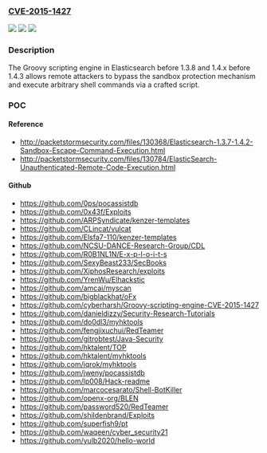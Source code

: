 ### [CVE-2015-1427](https://cve.mitre.org/cgi-bin/cvename.cgi?name=CVE-2015-1427)
![](https://img.shields.io/static/v1?label=Product&message=n%2Fa&color=blue)
![](https://img.shields.io/static/v1?label=Version&message=n%2Fa&color=blue)
![](https://img.shields.io/static/v1?label=Vulnerability&message=n%2Fa&color=brighgreen)

### Description

The Groovy scripting engine in Elasticsearch before 1.3.8 and 1.4.x before 1.4.3 allows remote attackers to bypass the sandbox protection mechanism and execute arbitrary shell commands via a crafted script.

### POC

#### Reference
- http://packetstormsecurity.com/files/130368/Elasticsearch-1.3.7-1.4.2-Sandbox-Escape-Command-Execution.html
- http://packetstormsecurity.com/files/130784/ElasticSearch-Unauthenticated-Remote-Code-Execution.html

#### Github
- https://github.com/0ps/pocassistdb
- https://github.com/0x43f/Exploits
- https://github.com/ARPSyndicate/kenzer-templates
- https://github.com/CLincat/vulcat
- https://github.com/Elsfa7-110/kenzer-templates
- https://github.com/NCSU-DANCE-Research-Group/CDL
- https://github.com/R0B1NL1N/E-x-p-l-o-i-t-s
- https://github.com/SexyBeast233/SecBooks
- https://github.com/XiphosResearch/exploits
- https://github.com/YrenWu/Elhackstic
- https://github.com/amcai/myscan
- https://github.com/bigblackhat/oFx
- https://github.com/cyberharsh/Groovy-scripting-engine-CVE-2015-1427
- https://github.com/danieldizzy/Security-Research-Tutorials
- https://github.com/do0dl3/myhktools
- https://github.com/fengjixuchui/RedTeamer
- https://github.com/gitrobtest/Java-Security
- https://github.com/hktalent/TOP
- https://github.com/hktalent/myhktools
- https://github.com/iqrok/myhktools
- https://github.com/jweny/pocassistdb
- https://github.com/lp008/Hack-readme
- https://github.com/marcocesarato/Shell-BotKiller
- https://github.com/openx-org/BLEN
- https://github.com/password520/RedTeamer
- https://github.com/shildenbrand/Exploits
- https://github.com/superfish9/pt
- https://github.com/waqeen/cyber_security21
- https://github.com/yulb2020/hello-world

